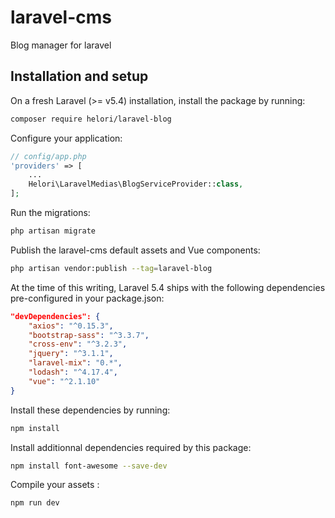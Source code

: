 # laravel-cms
Blog manager for laravel

## Installation and setup

On a fresh Laravel (>= v5.4) installation, install the package by running:
```bash
composer require helori/laravel-blog
```

Configure your application:
```php
// config/app.php
'providers' => [
    ...
    Helori\LaravelMedias\BlogServiceProvider::class,
];
```

Run the migrations:
```bash
php artisan migrate
```

Publish the laravel-cms default assets and Vue components:
```bash
php artisan vendor:publish --tag=laravel-blog
```

At the time of this writing, Laravel 5.4 ships with the following dependencies pre-configured in your package.json:
```json
"devDependencies": {
    "axios": "^0.15.3",
    "bootstrap-sass": "^3.3.7",
    "cross-env": "^3.2.3",
    "jquery": "^3.1.1",
    "laravel-mix": "0.*",
    "lodash": "^4.17.4",
    "vue": "^2.1.10"
}
```

Install these dependencies by running: 
```bash
npm install
```

Install additionnal dependencies required by this package:
```bash
npm install font-awesome --save-dev
```

Compile your assets :
```bash
npm run dev
```

